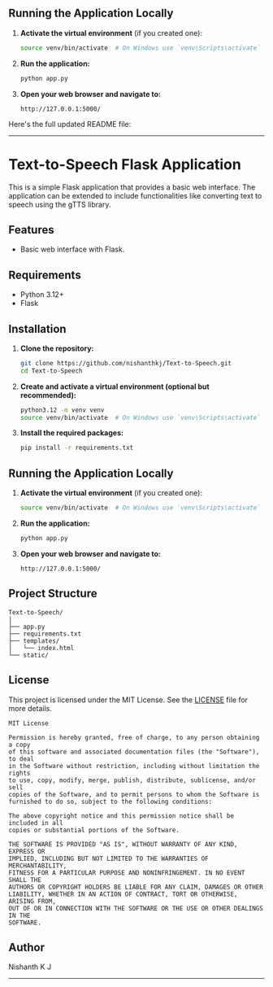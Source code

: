 

## Running the Application Locally

1. **Activate the virtual environment** (if you created one):

    ```sh
    source venv/bin/activate  # On Windows use `venv\Scripts\activate`
    ```

2. **Run the application:**

    ```sh
    python app.py
    ```

3. **Open your web browser and navigate to:**

    ```
    http://127.0.0.1:5000/
    ```

Here's the full updated README file:

---

# Text-to-Speech Flask Application

This is a simple Flask application that provides a basic web interface. The application can be extended to include functionalities like converting text to speech using the gTTS library.

## Features

- Basic web interface with Flask.

## Requirements

- Python 3.12+
- Flask

## Installation

1. **Clone the repository:**

    ```sh
    git clone https://github.com/nishanthkj/Text-to-Speech.git
    cd Text-to-Speech
    ```

2. **Create and activate a virtual environment (optional but recommended):**

    ```sh
    python3.12 -m venv venv
    source venv/bin/activate  # On Windows use `venv\Scripts\activate`
    ```

3. **Install the required packages:**

    ```sh
    pip install -r requirements.txt
    ```

## Running the Application Locally

1. **Activate the virtual environment** (if you created one):

    ```sh
    source venv/bin/activate  # On Windows use `venv\Scripts\activate`
    ```

2. **Run the application:**

    ```sh
    python app.py
    ```

3. **Open your web browser and navigate to:**

    ```
    http://127.0.0.1:5000/
    ```

## Project Structure

```
Text-to-Speech/
│
├── app.py
├── requirements.txt
├── templates/
│   └── index.html
└── static/
```

## License

This project is licensed under the MIT License. See the [LICENSE](LICENSE) file for more details.

```
MIT License

Permission is hereby granted, free of charge, to any person obtaining a copy
of this software and associated documentation files (the "Software"), to deal
in the Software without restriction, including without limitation the rights
to use, copy, modify, merge, publish, distribute, sublicense, and/or sell
copies of the Software, and to permit persons to whom the Software is
furnished to do so, subject to the following conditions:

The above copyright notice and this permission notice shall be included in all
copies or substantial portions of the Software.

THE SOFTWARE IS PROVIDED "AS IS", WITHOUT WARRANTY OF ANY KIND, EXPRESS OR
IMPLIED, INCLUDING BUT NOT LIMITED TO THE WARRANTIES OF MERCHANTABILITY,
FITNESS FOR A PARTICULAR PURPOSE AND NONINFRINGEMENT. IN NO EVENT SHALL THE
AUTHORS OR COPYRIGHT HOLDERS BE LIABLE FOR ANY CLAIM, DAMAGES OR OTHER
LIABILITY, WHETHER IN AN ACTION OF CONTRACT, TORT OR OTHERWISE, ARISING FROM,
OUT OF OR IN CONNECTION WITH THE SOFTWARE OR THE USE OR OTHER DEALINGS IN THE
SOFTWARE.
```

## Author

Nishanth K J

---

